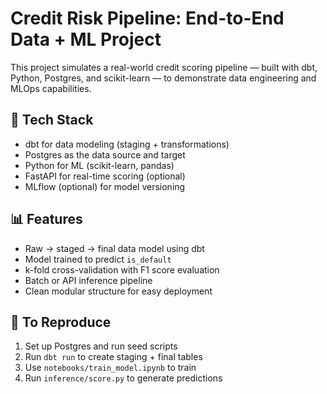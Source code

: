 # Credit Risk Pipeline: End-to-End Data + ML Project

This project simulates a real-world credit scoring pipeline — built with dbt, Python, Postgres, and scikit-learn — to demonstrate data engineering and MLOps capabilities.

## 🔧 Tech Stack
- dbt for data modeling (staging + transformations)
- Postgres as the data source and target
- Python for ML (scikit-learn, pandas)
- FastAPI for real-time scoring (optional)
- MLflow (optional) for model versioning

## 📊 Features
- Raw → staged → final data model using dbt
- Model trained to predict `is_default`
- k-fold cross-validation with F1 score evaluation
- Batch or API inference pipeline
- Clean modular structure for easy deployment

## 🧪 To Reproduce
1. Set up Postgres and run seed scripts
2. Run `dbt run` to create staging + final tables
3. Use `notebooks/train_model.ipynb` to train
4. Run `inference/score.py` to generate predictions

